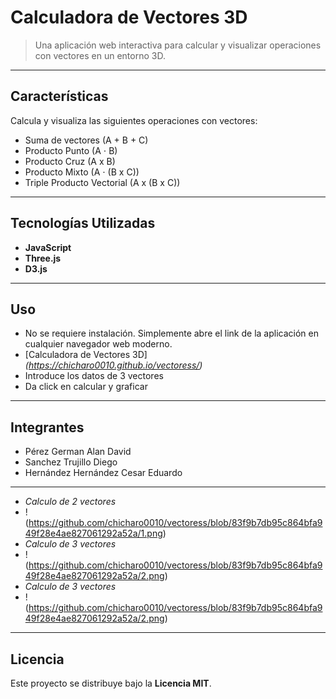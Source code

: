 #  Calculadora de Vectores 3D

> Una aplicación web interactiva para calcular y visualizar operaciones con vectores en un entorno 3D.

---

## Características

Calcula y visualiza las siguientes operaciones con vectores:

* Suma de vectores (A + B + C)
* Producto Punto (A ⋅ B)
* Producto Cruz (A x B)
* Producto Mixto (A ⋅ (B x C))
* Triple Producto Vectorial (A x (B x C))

---

## Tecnologías Utilizadas

* **JavaScript**
* **Three.js**
* **D3.js**

---

## Uso

* No se requiere instalación. Simplemente abre el link de la aplicación en cualquier navegador web moderno.
* [Calculadora de Vectores 3D] *(https://chicharo0010.github.io/vectoress/)*
* Introduce los datos de 3 vectores
* Da click en calcular y graficar

---

## Integrantes
* Pérez German Alan David
* Sanchez Trujillo Diego
* Hernández Hernández Cesar Eduardo

---
* *Calculo de 2 vectores*
* !(https://github.com/chicharo0010/vectoress/blob/83f9b7db95c864bfa949f28e4ae827061292a52a/1.png)
* *Calculo de 3 vectores*
* !(https://github.com/chicharo0010/vectoress/blob/83f9b7db95c864bfa949f28e4ae827061292a52a/2.png)
* *Calculo de 3 vectores*
* !(https://github.com/chicharo0010/vectoress/blob/83f9b7db95c864bfa949f28e4ae827061292a52a/2.png)

---

## Licencia

Este proyecto se distribuye bajo la **Licencia MIT**.


```
